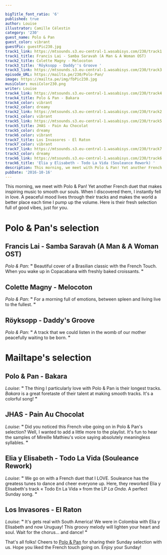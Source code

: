 ```yaml
---

bigTitle_font_ratio: '6'
published: true
author: Louise
illustrator: Camille Célestin
category: '230'
guest_name: Polo & Pan
guest_color: vibrant
guestPic: guestPic230.jpg
track1_link: https://mtsounds.s3.eu-central-1.wasabisys.com/230/track1.mp3
track1_title: Francis Lai - Samba Saravah (A Man & A Woman OST)
track2_title: Colette Magny - Melocoton
track3_title: 'Röyksopp - Daddy''s Groove '
track3_link: https://mtsounds.s3.eu-central-1.wasabisys.com/230/track3.mp3
episode_URL: https://mailta.pe/230/Polo-Pan/
image: https://mailta.pe/img/fbPic230.jpg
musiColor: musiColor230.png
writer: Louise
track4_link: https://mtsounds.s3.eu-central-1.wasabisys.com/230/track4.mp3
track4_title: Polo & Pan - Bakara
track4_color: vibrant
track2_color: dreamy
track2_link: https://mtsounds.s3.eu-central-1.wasabisys.com/230/track2.mp3
track1_color: vibrant
track5_link: https://mtsounds.s3.eu-central-1.wasabisys.com/230/track5.mp3
track5_title: JHAS - Pain Au Chocolat
track5_color: dreamy
track6_color: vibrant
track7_title: Los Invasores - El Raton
track7_color: vibrant
track7_link: https://mtsounds.s3.eu-central-1.wasabisys.com/230/track7.mp3
track3_color: dreamy
track6_link: https://mtsounds.s3.eu-central-1.wasabisys.com/230/track6.mp3
track6_title: 'Elia y Elisabeth - Todo La Vida (Souleance Rework) '
description: This morning, we meet with Polo & Pan! Yet another French duet that makes inspiring music to smooth our souls. When I discovered them, I instantly fell in love. A peaceful mood lives through their tracks and makes the world a better place each time I pump up the volume. Here is their fresh selection full of good vibes, just for you.
pubDate: '2016-10-16'
---
```

This morning, we meet with Polo & Pan! Yet another French duet that makes inspiring music to smooth our souls. When I discovered them, I instantly fell in love. A peaceful mood lives through their tracks and makes the world a better place each time I pump up the volume. Here is their fresh selection full of good vibes, just for you.
 
# Polo & Pan's selection

## Francis Lai - Samba Saravah (A Man & A Woman OST)
_Polo & Pan_: **"** Beautiful cover of a Brasilian classic with the French Touch. When you wake up in Copacabana with freshly baked croissants. **"** 

## Colette Magny - Melocoton
_Polo & Pan_: **"** For a morning full of emotions, between spleen and living live to the fullest. **"** 

## Röyksopp - Daddy's Groove 
_Polo & Pan_: **"** A track that we could listen in the womb of our mother peacefully waiting to be born. **"** 

# Mailtape's selection

## Polo & Pan - Bakara
_Louise_: **"** The thing I particularly love with Polo & Pan is their longest tracks. _Bakara_ is a great foretaste of their talent at making smooth tracks. It's a colorful song! **"** 

## JHAS - Pain Au Chocolat
_Louise_: **"** Did you noticed this French vibe going on in Polo & Pan's selection? Well, I wanted to add a little more to the playlist. It's fun to hear the samples of Mireille Mathieu's voice saying absolutely meaningless syllables. **"** 

## Elia y Elisabeth - Todo La Vida (Souleance Rework)
_Louise_: **"** We go on with a French duet that I LOVE. Souleance has the greatess tunes to dance and cheer everyone up. Here, they reworked Elia y Elisabeth's track « Todo En La Vida » from the LP _La Onda_. A perfect Sunday song. **"** 

## Los Invasores - El Raton
_Louise_: **"** It's gets real with South America! We were in Colombia with Elia y Elisabeth and now Uruguay! This groovy melody will lighten your heart and soul. Wait for the chorus... and dance! **"** 

That's all folks! Cheers to [Polo & Pan](https://www.facebook.com/polopan.music/?fref=ts) for sharing their Sunday selection with us. Hope you liked the French touch going on. Enjoy your Sunday!

